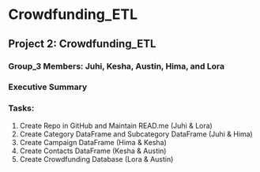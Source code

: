 # Crowdfunding_ETL

## Project 2: Crowdfunding_ETL

### Group_3 Members: Juhi, Kesha, Austin, Hima, and Lora

### Executive Summary

### Tasks:
1. Create Repo in GitHub and Maintain READ.me (Juhi & Lora)
2. Create Category DataFrame and Subcategory DataFrame (Juhi & Hima)
3. Create Campaign DataFrame (Hima & Kesha)
4. Create Contacts DataFrame (Kesha & Austin)
5. Create Crowdfunding Database (Lora & Austin)
